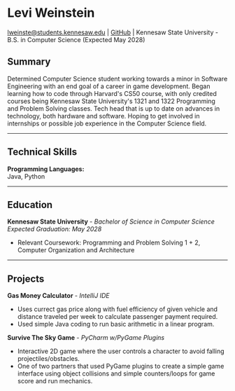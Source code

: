 # Levi Weinstein

lweinste@students.kennesaw.edu | [GitHub](https://github.com/CrispyJxw) | Kennesaw State University - B.S. in Computer Science (Expected May 2028)

## Summary
Determined Computer Science student working towards a minor in Software Engineering with an end goal of a career in game development. Began learning how to code
through Harvard's CS50 course, with only credited courses being Kennesaw State University's 1321 and 1322 Programming and Problem Solving classes. Tech head that is
up to date on advances in technology, both hardware and software. Hoping to get involved in internships or possible job experience in the Computer Science field.

---

## Technical Skills

**Programming Languages:**  
Java, Python  

---

## Education
**Kennesaw State University** - *Bachelor of Science in Computer Science*  
*Expected Graduation: May 2028*  
- Relevant Coursework: Programming and Problem Solving 1 + 2, Computer Organization and Architecture

---

## Projects
**Gas Money Calculator** - *IntelliJ IDE*  
- Uses currect gas price along with fuel efficiency of given vehicle and distance traveled per week to calculate passenger payment required.  
- Used simple Java coding to run basic arithmetic in a linear program.  

**Survive The Sky Game** - *PyCharm w/PyGame Plugins*  
- Interactive 2D game where the user controls a character to avoid falling projectiles/obstacles.
- One of two partners that used PyGame plugins to create a simple game interface using object collisions and simple counters/loops for game score and run mechanics.

